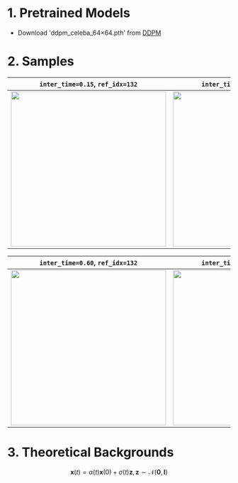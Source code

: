 # 1. Pretrained Models
- Download 'ddpm_celeba_64×64.pth' from [DDPM](https://github.com/KimRass/DDPM)

# 2. Samples
| `inter_time=0.15`, `ref_idx=132` | `inter_time=0.15`, `ref_idx=135` |
|:-:|:-:|
| <img src="https://github.com/KimRass/SDEdit/assets/67457712/a0eea975-0928-4351-b058-00e58288207e" width="350"> | <img src="https://github.com/KimRass/SDEdit/assets/67457712/61444428-eeb7-490b-8458-a0d6569ce15d" width="350"> |

| `inter_time=0.60`, `ref_idx=132` | `inter_time=0.60`, `ref_idx=135` |
|:-:|:-:|
| <img src="https://github.com/KimRass/SDEdit/assets/67457712/d9642e3f-39c4-4039-9f34-cd4aaebaf640" width="350"> | <img src="" width="350"> |

# 3. Theoretical Backgrounds
$$\mathbf{x}(t) = \alpha(t)\mathbf{x}(0) + \sigma(t)\mathbf{z}, \mathbf{z} \sim \mathcal{N}(\mathbf{0}, \mathbf{I})$$
